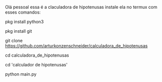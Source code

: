 Olá pessoal essa é a claculadora de hipotenusas instale ela no termux com esses comandos:

pkg install python3

pkg install git 

git clone https://github.com/arturkonzenschneider/calculadora_de_hipotenusas

cd calculadora_de_hipotenusas

cd 'calculador de hipotenusas'

python main.py
